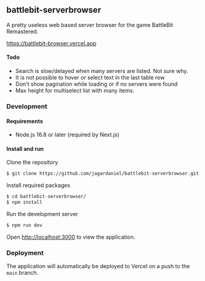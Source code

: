 ## battlebit-serverbrowser

A pretty useless web based server browser for the game BattleBit Remastered.

https://battlebit-browser.vercel.app

#### Todo

- Search is slow/delayed when many servers are listed. Not sure why.
- It is not possible to hover or select text in the last table row
- Don't show pagination while loading or if no servers were found
- Max height for multiselect list with many items.

### Development

#### Requirements

- Node.js 16.8 or later (required by Next.js)

#### Install and run

Clone the repository

```bash
$ git clone https://github.com/jagardaniel/battlebit-serverbrowser.git
```

Install required packages

```bash
$ cd battlebit-serverbrowser/
$ npm install
```

Run the development server

```bash
$ npm run dev
```

Open [http://localhost:3000](http://localhost:3000) to view the application.

### Deployment

The application will automatically be deployed to Vercel on a push to the `main` branch.
